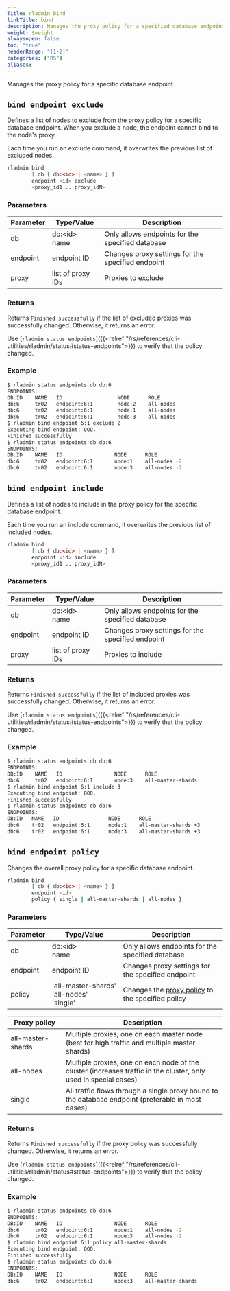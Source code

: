 ```yaml
---
Title: rladmin bind
linkTitle: bind
description: Manages the proxy policy for a specified database endpoint.
weight: $weight
alwaysopen: false
toc: "true"
headerRange: "[1-2]"
categories: ["RS"]
aliases:
---
```


Manages the proxy policy for a specific database endpoint.

## `bind endpoint exclude`

Defines a list of nodes to exclude from the proxy policy for a specific database endpoint. When you exclude a node, the endpoint cannot bind to the node's proxy.

Each time you run an exclude command, it overwrites the previous list of excluded nodes.

```sh
rladmin bind
        [ db { db:<id> | <name> } ]
        endpoint <id> exclude
        <proxy_id1 .. proxy_idN>
```

### Parameters

| Parameter | Type/Value                     | Description                                                                                   |
|-----------|--------------------------------|-----------------------------------------------------------------------------------------------|
| db        | db:\<id\><br /> name           | Only allows endpoints for the specified database                                               |
| endpoint  | endpoint ID                    | Changes proxy settings for the specified endpoint                              |
| proxy     | list of proxy IDs          | Proxies to exclude                                                           |

### Returns

Returns `Finished successfully` if the list of excluded proxies was successfully changed. Otherwise, it returns an error.

Use [`rladmin status endpoints`]({{<relref "/rs/references/cli-utilities/rladmin/status#status-endpoints">}}) to verify that the policy changed.

### Example

``` sh
$ rladmin status endpoints db db:6
ENDPOINTS:
DB:ID    NAME   ID                  NODE      ROLE                      SSL
db:6     tr02   endpoint:6:1        node:2    all-nodes                 No
db:6     tr02   endpoint:6:1        node:1    all-nodes                 No
db:6     tr02   endpoint:6:1        node:3    all-nodes                 No
$ rladmin bind endpoint 6:1 exclude 2
Executing bind endpoint: OOO.
Finished successfully
$ rladmin status endpoints db db:6
ENDPOINTS:
DB:ID    NAME   ID                 NODE      ROLE                       SSL
db:6     tr02   endpoint:6:1       node:1    all-nodes -2               No
db:6     tr02   endpoint:6:1       node:3    all-nodes -2               No
```

## `bind endpoint include`

Defines a list of nodes to include in the proxy policy for the specific database endpoint.

Each time you run an include command, it overwrites the previous list of included nodes.

```sh
rladmin bind
        [ db { db:<id> | <name> } ]
        endpoint <id> include
        <proxy_id1 .. proxy_idN>
```

### Parameters

| Parameter | Type/Value                     | Description                                                                                   |
|-----------|--------------------------------|-----------------------------------------------------------------------------------------------|
| db        | db:\<id\><br /> name           | Only allows endpoints for the specified database                                               |
| endpoint  | endpoint ID                    | Changes proxy settings for the specified endpoint                              |
| proxy     | list of proxy IDs          | Proxies to include                                                           |

### Returns

Returns `Finished successfully` if the list of included proxies was successfully changed. Otherwise, it returns an error.

Use [`rladmin status endpoints`]({{<relref "/rs/references/cli-utilities/rladmin/status#status-endpoints">}}) to verify that the policy changed.

### Example

``` sh
$ rladmin status endpoints db db:6
ENDPOINTS:
DB:ID    NAME   ID                 NODE      ROLE                       SSL
db:6     tr02   endpoint:6:1       node:3    all-master-shards          No
$ rladmin bind endpoint 6:1 include 3
Executing bind endpoint: OOO.
Finished successfully
$ rladmin status endpoints db db:6
ENDPOINTS:
DB:ID   NAME   ID                NODE      ROLE                          SSL
db:6    tr02   endpoint:6:1      node:1    all-master-shards +3          No
db:6    tr02   endpoint:6:1      node:3    all-master-shards +3          No
```

## `bind endpoint policy`

Changes the overall proxy policy for a specific database endpoint.

```sh
rladmin bind
        [ db { db:<id> | <name> } ]
        endpoint <id>
        policy { single | all-master-shards | all-nodes }
```

### Parameters

| Parameter | Type/Value                     | Description                                                                                   |
|-----------|--------------------------------|-----------------------------------------------------------------------------------------------|
| db        | db:\<id\><br /> name           | Only allows endpoints for the specified database                                               |
| endpoint  | endpoint ID                    | Changes proxy settings for the specified endpoint                              |
| policy    | <nobr>'all-master-shards'</nobr><br /> <nobr>'all-nodes'</nobr><br /> 'single' | Changes the [proxy policy](#proxy-policies) to the specified policy |

| Proxy&nbsp;policy<a name="proxy-policies"> | Description |
| - | - |
| all-master-shards | Multiple proxies, one on each master node (best for high traffic and multiple master shards)                     |
| all-nodes | Multiple proxies, one on each node of the cluster (increases traffic in the cluster, only used in special cases) |
| single | All traffic flows through a single proxy bound to the database endpoint (preferable in most cases)               |

### Returns

Returns `Finished successfully` if the proxy policy was successfully changed. Otherwise, it returns an error.

Use [`rladmin status endpoints`]({{<relref "/rs/references/cli-utilities/rladmin/status#status-endpoints">}}) to verify that the policy changed.

### Example

``` sh
$ rladmin status endpoints db db:6
ENDPOINTS:
DB:ID    NAME   ID                 NODE      ROLE                       SSL
db:6     tr02   endpoint:6:1       node:1    all-nodes -2               No
db:6     tr02   endpoint:6:1       node:3    all-nodes -2               No
$ rladmin bind endpoint 6:1 policy all-master-shards
Executing bind endpoint: OOO.
Finished successfully
$ rladmin status endpoints db db:6
ENDPOINTS:
DB:ID    NAME   ID                 NODE      ROLE                       SSL
db:6     tr02   endpoint:6:1       node:3    all-master-shards          No
```
